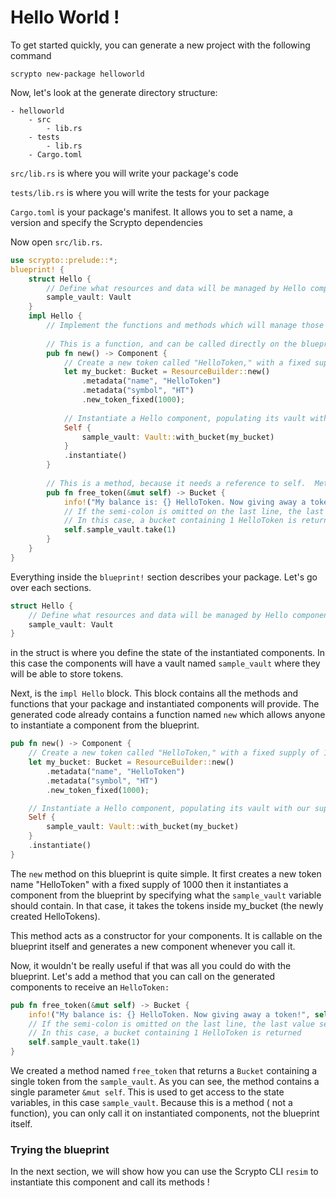 # Hello World !

To get started quickly, you can generate a new project with the following command

```
scrypto new-package helloworld
```

Now, let's look at the generate directory structure:

```
- helloworld
    - src
        - lib.rs
    - tests
        - lib.rs
    - Cargo.toml
```

`src/lib.rs` is where you will write your package's code

`tests/lib.rs` is where you will write the tests for your package

`Cargo.toml` is your package's manifest. It allows you to set a name, a version and specify the Scrypto dependencies

Now open `src/lib.rs`.

```rust
use scrypto::prelude::*;
blueprint! { 
    struct Hello { 
        // Define what resources and data will be managed by Hello components 
        sample_vault: Vault 
    }
    impl Hello {
        // Implement the functions and methods which will manage those resources and data
        
        // This is a function, and can be called directly on the blueprint once deployed
        pub fn new() -> Component {
            // Create a new token called "HelloToken," with a fixed supply of 1000, and put that supply into a bucket
            let my_bucket: Bucket = ResourceBuilder::new()
                .metadata("name", "HelloToken")
                .metadata("symbol", "HT")
                .new_token_fixed(1000);
    
            // Instantiate a Hello component, populating its vault with our supply of 1000 HelloToken
            Self {
                sample_vault: Vault::with_bucket(my_bucket)
            }
            .instantiate()
        }
    
        // This is a method, because it needs a reference to self.  Methods can only be called on components
        pub fn free_token(&mut self) -> Bucket {
            info!("My balance is: {} HelloToken. Now giving away a token!", self.sample_vault.amount());
            // If the semi-colon is omitted on the last line, the last value seen is automatically returned
            // In this case, a bucket containing 1 HelloToken is returned
            self.sample_vault.take(1)
        }
    }
}
```

Everything inside the `blueprint!` section describes your package. Let's go over each sections.

```rust
struct Hello { 
    // Define what resources and data will be managed by Hello components 
    sample_vault: Vault 
}
```

in the struct is where you define the state of the instantiated components. In this case the components will have a vault named `sample_vault` where they will be able to store tokens.

Next, is the `impl Hello` block. This block contains all the methods and functions that your package and instantiated components will provide. The generated code already contains a function named `new` which allows anyone to instantiate a component from the blueprint.&#x20;

```rust
pub fn new() -> Component {
    // Create a new token called "HelloToken," with a fixed supply of 1000, and put that supply into a bucket
    let my_bucket: Bucket = ResourceBuilder::new()
        .metadata("name", "HelloToken")
        .metadata("symbol", "HT")
        .new_token_fixed(1000);

    // Instantiate a Hello component, populating its vault with our supply of 1000 HelloToken
    Self {
        sample_vault: Vault::with_bucket(my_bucket)
    }
    .instantiate()
}
```

The `new` method on this blueprint is quite simple. It first creates a new token name "HelloToken" with a fixed supply of 1000 then it instantiates a component from the blueprint by specifying what the `sample_vault` variable should contain. In that case, it takes the tokens inside my\_bucket (the newly created HelloTokens).

This method acts as a constructor for your components. It is callable on the blueprint itself and generates a new component whenever you call it.

Now, it wouldn't be really useful if that was all you could do with the blueprint. Let's add a method that you can call on the generated components to receive an `HelloToken:`

```rust
pub fn free_token(&mut self) -> Bucket {
    info!("My balance is: {} HelloToken. Now giving away a token!", self.sample_vault.amount());
    // If the semi-colon is omitted on the last line, the last value seen is automatically returned
    // In this case, a bucket containing 1 HelloToken is returned
    self.sample_vault.take(1)
}
```

We created a method named `free_token` that returns a `Bucket` containing a single token from the `sample_vault`. As you can see, the method contains a single parameter `&mut self`. This is used to get access to the state variables, in this case `sample_vault`. Because this is a method ( not a function), you can only call it on instantiated components, not the blueprint itself.

### Trying the blueprint

In the next section, we will show how you can use the Scrypto CLI `resim` to instantiate this component and call its methods !
